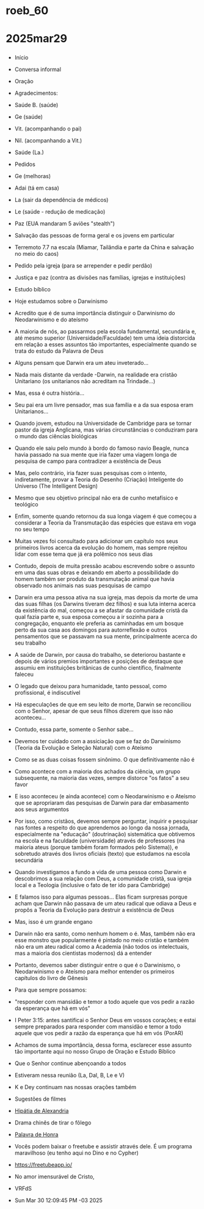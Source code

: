 #####
# roeb_60
# 2025mar29
#####

- Início
- Conversa informal

- Oração

- Agradecimentos:

- Saúde B. (saúde)
- Ge (saúde)
- Vit. (acompanhando o pai)
- Nil. (acompanhando a Vit.)
  
- Saúde (La.)

- Pedidos
- Ge (melhoras)
- Adai (tá em casa)
- La (sair da dependência de médicos)
- Le (saúde - redução de medicação)
- Paz (EUA mandaram 5 aviões "stealth")
- Salvação das pessoas de forma geral e os jovens em particular
- Terremoto 7.7 na escala (Miamar, Tailândia e parte da China e
  salvação no meio do caos)
- Pedido pela igreja (para se arrepender e pedir perdão)
- Justiça e paz (contra as divisões nas famílias, igrejas e
  instituições)

- Estudo bíblico

- Hoje estudamos sobre o Darwinismo
- Acredito que é de suma importância distinguir o Darwinismo do
  Neodarwinismo e do ateísmo
- A maioria de nós, ao passarmos pela escola fundamental, secundária
  e, até mesmo superior (Universidade/Faculdade) tem uma ideia
  distorcida em relação a esses assuntos tão importantes,
  especialmente quando se trata do estudo da Palavra de Deus
- Alguns pensam que Darwin era um ateu inveterado...
- Nada mais distante da verdade 
-Darwin, na realidade era cristão Unitariano (os unitarianos não
acreditam na Trindade...)
- Mas, essa é outra história...
- Seu pai era um livre pensador, mas sua família e a da sua esposa eram
  Unitarianos... 
- Quando jovem, estudou na Universidade de Cambridge para se tornar pastor
  da igreja Anglicana, mas várias circunstâncias o conduziram para o
 mundo das ciências biológicas
- Quando ele saiu pelo mundo à bordo do famoso navio Beagle, nunca havia
  passado na sua mente que iria fazer uma viagem longa de pesquisa de campo
  para contradizer a existência de Deus 
- Mas, pelo contrário, iria fazer suas pesquisas com o intento,
  indiretamente, provar a Teoria do Desenho (Criação) Inteligente do
  Universo (The Intelligent Design)
- Mesmo que seu objetivo principal não era de cunho metafísico e teológico
- Enfim, somente quando retornou da sua longa viagem é que começou a
  considerar a Teoria da Transmutação das espécies que estava em voga no seu
  tempo 
- Muitas vezes foi consultado para adicionar um capítulo nos seus
  primeiros livros acerca da evolução do homem, mas sempre rejeitou lidar
  com esse tema que já era polêmico nos seus dias
- Contudo, depois de muita pressão acabou escrevendo sobre o assunto em uma
  das suas obras e deixando em aberto a possibilidade do homem também ser
  produto da transmutação animal que havia observado nos animais nas
  suas pesquisas de campo
- Darwin era uma pessoa ativa na sua igreja, mas depois da morte de uma
  das suas filhas (os Darwins tiveram dez filhos) e sua luta interna acerca
  da existência do mal, começou a se afastar da comunidade cristã da
  qual fazia parte e, sua esposa começou a ir sozinha para a congregação,
  enquanto ele preferia as caminhadas em um bosque perto da sua casa aos
  domingos para autorreflexão e outros pensamentos que se passavam na sua
  mente, principalmente acerca do seu trabalho
- A saúde de Darwin, por causa do trabalho, se deteriorou bastante e
  depois de vários premios importantes e posições de destaque que assumiu em
  instituições britânicas de cunho científico, finalmente faleceu
- O legado que deixou para humanidade, tanto pessoal, como profissional, é
  indiscutível
- Há especulações de que em seu leito de morte, Darwin se reconciliou com o
  Senhor, apesar de que seus filhos dizerem que isso não aconteceu...
- Contudo, essa parte, somente o Senhor sabe...
- Devemos ter cuidado com a assiciação que se faz do Darwinismo (Teoria da
  Evolução e Seleção Natural) com o Ateísmo 
- Como se as duas coisas fossem sinônimo. O que definitivamente não é
- Como acontece com a maioria dos achados da ciência, um grupo subsequente,
  na maioria das vezes, sempre distorce "os fatos" a seu favor
- E isso aconteceu (e ainda acontece) com o Neodarwinismo e o Ateísmo que se
  apropriaram das pesquisas de Darwin para dar embasamento aos seus
  argumentos 
- Por isso, como cristãos, devemos sempre perguntar, inquirir e pesquisar nas
  fontes a respeito do que aprendemos ao longo da nossa jornada,
  especialmente na "educação" (doutrinação) sistemática que
  obtivemos na escola e na faculdade (universidade) através de
  professores (na maioria ateus (porque também foram formados pelo Sistema)), e sobretudo através dos livros oficiais (texto) que estudamos na escola secundária
- Quando investigamos a fundo a vida de uma pessoa como Darwin e
  descobrimos a sua relação com Deus, a comunidade cristã, sua igreja local
  e a Teologia (inclusive o fato de ter ido para Cambridge)
- E falamos isso para algumas pessoas... Elas ficam surpresas porque acham
  que Darwin não passava de um ateu radical que odiava a Deus e propôs
  a Teoria da Evolução para destruir a existência de Deus
- Mas, isso é um grande engano 
- Darwin não era santo, como nenhum homem o é. Mas, também não era esse
  monstro que popularmente é pintado no meio cristão e também não era um
  ateu radical como a Academia (não todos os intelectuais, mas a maioria dos
  cientistas modernos) dá a entender
- Portanto, devemos saber distinguir entre o que é o Darwinismo, o
  Neodarwinismo e o Ateísmo para melhor entender os primeiros capítulos do
  livro de Gênesis
- Para que sempre possamos:
- "responder com mansidão e temor a todo aquele que vos pedir a razão da esperança que há em vós"
- I Peter 3:15: antes santificai o Senhor Deus em vossos corações; e estai sempre preparados para responder com mansidão e temor a todo aquele que vos pedir a razão da esperança que há em vós (PorAR)

- Achamos de suma importância, dessa forma, esclarecer esse assunto tão
  importante aqui no nosso Grupo de Oração e Estudo Bíblico

- Que o Senhor continue abençoando a todos 

- Estiveram nessa reunião (La, Dal, B, Le e V)
- K e Dey continuam nas nossas orações também

- Sugestões de filmes
- [Hipátia de Alexandria]( https://www.youtube.com/watch?v=m5EamrX2L3s)

- Drama chinês de tirar o fôlego 
- [Palavra de Honra](https://www.viki.com/tv/37730c-word-of-honor?locale=pt)

- Vocês podem baixar o freetube e assistir através dele. É um
  programa maravilhoso (eu tenho aqui no Dino e no Cypher)
- https://freetubeapp.io/

- No amor imensurável de Cristo,
- VRFdS 
- Sun Mar 30 12:09:45 PM -03 2025

